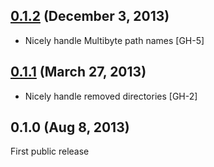 ## [0.1.2](https://github.com/fgrehm/vagrant-lxc/compare/v0.1.0...v0.1.1) (December 3, 2013)

  - Nicely handle Multibyte path names [GH-5]

## [0.1.1](https://github.com/fgrehm/vagrant-lxc/compare/v0.0.3...v0.1.0) (March 27, 2013)

  - Nicely handle removed directories [GH-2]

## 0.1.0 (Aug 8, 2013)

First public release
